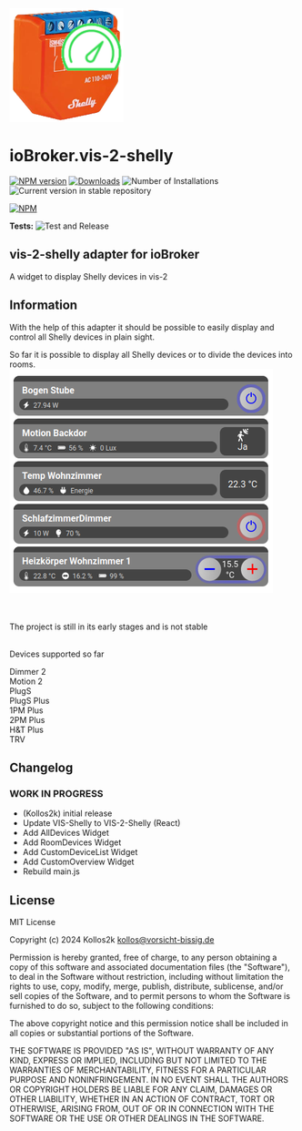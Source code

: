 ![Logo](admin/vis-2-shelly.png)

# ioBroker.vis-2-shelly

[![NPM version](https://img.shields.io/npm/v/iobroker.vis-2-shelly.svg)](https://www.npmjs.com/package/iobroker.vis-2-shelly)
[![Downloads](https://img.shields.io/npm/dm/iobroker.vis-2-shelly.svg)](https://www.npmjs.com/package/iobroker.vis-2-shelly)
![Number of Installations](https://iobroker.live/badges/vis-2-shelly-installed.svg)
![Current version in stable repository](https://iobroker.live/badges/vis-2-shelly-stable.svg)

[![NPM](https://nodei.co/npm/iobroker.vis-2-shelly.png?downloads=true)](https://nodei.co/npm/iobroker.vis-2-shelly/)

**Tests:** ![Test and Release](https://github.com/Kollos2k/ioBroker.vis-2-shelly/workflows/Test%20and%20Release/badge.svg)

## vis-2-shelly adapter for ioBroker

A widget to display Shelly devices in vis-2

## Information

With the help of this adapter it should be possible to easily display and control all Shelly devices in plain sight.<br/>

So far it is possible to display all Shelly devices or to divide the devices into rooms.<br/>
<img src="readme/images/PictureShellyReadme1.png">

<br/><br/>The project is still in its early stages and is not stable<br/><br/>

Devices supported so far

<div>
    Dimmer 2<br/>
    Motion 2<br/>
    PlugS<br/>
    PlugS Plus<br/>
    1PM Plus<br/>
    2PM Plus<br/>
    H&T Plus<br/>
    TRV
</div>

## Changelog

<!--
	Placeholder for the next version (at the beginning of the line):
	### **WORK IN PROGRESS**
-->

### **WORK IN PROGRESS**

-   (Kollos2k) initial release
-   Update VIS-Shelly to VIS-2-Shelly (React)
-   Add AllDevices Widget
-   Add RoomDevices Widget
-   Add CustomDeviceList Widget
-   Add CustomOverview Widget
-   Rebuild main.js

## License

MIT License

Copyright (c) 2024 Kollos2k <kollos@vorsicht-bissig.de>

Permission is hereby granted, free of charge, to any person obtaining a copy
of this software and associated documentation files (the "Software"), to deal
in the Software without restriction, including without limitation the rights
to use, copy, modify, merge, publish, distribute, sublicense, and/or sell
copies of the Software, and to permit persons to whom the Software is
furnished to do so, subject to the following conditions:

The above copyright notice and this permission notice shall be included in all
copies or substantial portions of the Software.

THE SOFTWARE IS PROVIDED "AS IS", WITHOUT WARRANTY OF ANY KIND, EXPRESS OR
IMPLIED, INCLUDING BUT NOT LIMITED TO THE WARRANTIES OF MERCHANTABILITY,
FITNESS FOR A PARTICULAR PURPOSE AND NONINFRINGEMENT. IN NO EVENT SHALL THE
AUTHORS OR COPYRIGHT HOLDERS BE LIABLE FOR ANY CLAIM, DAMAGES OR OTHER
LIABILITY, WHETHER IN AN ACTION OF CONTRACT, TORT OR OTHERWISE, ARISING FROM,
OUT OF OR IN CONNECTION WITH THE SOFTWARE OR THE USE OR OTHER DEALINGS IN THE
SOFTWARE.
